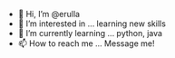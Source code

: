 - 👋 Hi, I’m @erulla
- 👀 I’m interested in ... learning new skills
- 🌱 I’m currently learning ... python, java
- 📫 How to reach me ... Message me!

<!---
erulla/erulla is a ✨ special ✨ repository because its `README.md` (this file) appears on your GitHub profile.
You can click the Preview link to take a look at your changes.
--->

